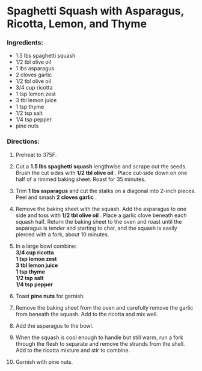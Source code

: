 # Spaghetti Squash with Asparagus, Ricotta, Lemon, and Thyme 

### Ingredients: 
* 1.5 lbs spaghetti squash
* 1/2 tbl olive oil
* 1 lbs asparagus
* 2 cloves garlic
* 1/2 tbl olive oil
* 3/4 cup ricotta
* 1 tsp lemon zest
* 3 tbl lemon juice
* 1 tsp thyme
* 1/2 tsp salt
* 1/4 tsp pepper
*  pine nuts

### Directions: 
1. Preheat to 375F. 
2. Cut a **1.5 lbs spaghetti squash** lengthwise and scrape out the seeds. Brush the cut sides with **1/2 tbl olive oil** . Place cut-side down on one half of a rimmed baking sheet. Roast for 35 minutes. 
3. Trim **1 lbs asparagus** and cut the stalks on a diagonal into 2-inch pieces. Peel and smash **2 cloves garlic** . 
4. Remove the baking sheet with the squash. Add the asparagus to one side and toss with **1/2 tbl olive oil** . Place a garlic clove beneath each squash half. Return the baking sheet to the oven and roast until the asparagus is tender and starting to char, and the squash is easily pierced with a fork, about 10 minutes. 
5. In a large bowl combine:  
**3/4 cup ricotta**   
**1 tsp lemon zest**   
**3 tbl lemon juice**   
**1 tsp thyme**   
**1/2 tsp salt**   
**1/4 tsp pepper**   


6. Toast **pine nuts** for garnish. 
7. Remove the baking sheet from the oven and carefully remove the garlic from beneath the squash. Add to the ricotta and mix well. 
8. Add the asparagus to the bowl. 
9. When the squash is cool enough to handle but still warm, run a fork through the flesh to separate and remove the strands from the shell. Add to the ricotta mixture and stir to combine. 
10. Garnish with pine nuts. 
